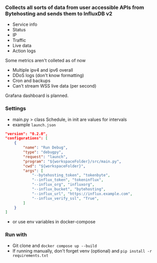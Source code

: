 ### Collects all sorts of data from user accessible APIs from Bytehosting and sends them to InfluxDB v2
- Service info
- Status
- IP
- Traffic
- Live data
- Action logs

Some metrics aren't colleted as of now
- Multiple ipv4 and ipv6 overall
- DDoS logs (don't know formatting)
- Cron and backups
- Can't stream WSS live data (per second)

Grafana dashboard is planned.

### Settings
- main.py > class Schedule, in init are values for intervals
- example `launch.json`
```json
"version": "0.2.0",
"configurations": [
    {
        "name": "Run Debug",
        "type": "debugpy",
        "request": "launch",
        "program": "${workspaceFolder}/src/main.py",
        "cwd": "${workspaceFolder}",
        "args": [
            "--bytehosting_token", "tokenbyte",
            "--influx_token", "tokeninflux",
            "--influx_org", "influxorg",
            "--influx_bucket", "bytehosting",
            "--influx_url", "https://influx.example.com",
            "--influx_verify_ssl", "True",
        ]
    }
]
```
- or use env variables in docker-compose

### Run with
- Git clone and `docker compose up --build`
- If running manually, don't forget venv (optional) and `pip install -r requirements.txt`
